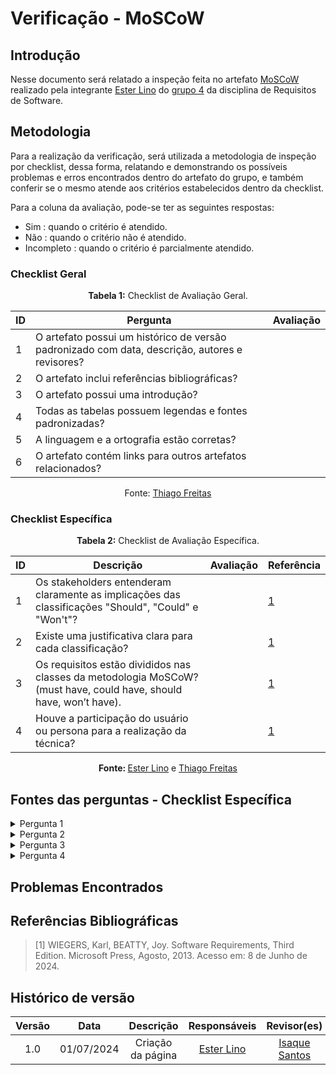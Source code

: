 # Verificação - MoSCoW

## Introdução

Nesse documento será relatado a inspeção feita no artefato [MoSCoW](https://requisitos-de-software.github.io/2024.1-Gov.br/#/priorizacao/moscow) realizado pela integrante [Ester Lino](https://github.com/esteerlino) do [grupo 4](https://github.com/Requisitos-de-Software/2024.1-Gov.br) da disciplina de Requisitos de Software.

## Metodologia

Para a realização da verificação, será utilizada a metodologia de inspeção por checklist, dessa forma, relatando e demonstrando os possíveis problemas e erros encontrados dentro do artefato do grupo, e também conferir se o mesmo atende aos critérios estabelecidos dentro da checklist.

Para a coluna da avaliação, pode-se ter as seguintes respostas:

- Sim : quando o critério é atendido.
- Não : quando o critério não é atendido.
- Incompleto : quando o critério é parcialmente atendido.

### Checklist Geral

<font><p style="text-align: center">**Tabela 1:** Checklist de Avaliação Geral.</p></font>

| ID  | Pergunta | Avaliação |
|-----|----------|-----------|
|  1  | O artefato possui um histórico de versão padronizado com data, descrição, autores e revisores? |   |
|  2  | O artefato inclui referências bibliográficas?  |  |
|  3  | O artefato possui uma introdução? |  |
|  4  | Todas as tabelas possuem legendas e fontes padronizadas? |  |
|  5  | A linguagem e a ortografia estão corretas? |                  |
|  6  | O artefato contém links para outros artefatos relacionados? |                  |

<div align="center">Fonte: <a href="https://github.com/thiagorfreitas">Thiago Freitas</a></div>

### Checklist Específica

<font><p style="text-align: center">**Tabela 2:** Checklist de Avaliação Específica.</p></font>

| ID  | Descrição | Avaliação | Referência |
|-----|-----------|-----------|------------|
|  1  | Os stakeholders entenderam claramente as implicações das classificações "Should", "Could" e "Won't"? |  | [1](#ref1) |
|  2  | Existe uma justificativa clara para cada classificação? |  | [1](#ref1) |
|  3  | Os requisitos estão divididos nas classes da metodologia MoSCoW? (must have, could have, should have, won’t have). |  | [1](#ref1) |
|  4  | Houve a participação do usuário ou persona para a realização da técnica? |  | [1](#ref1) |

<div align="center"><b>Fonte: </b><a href="https://github.com/esteerlino">Ester Lino</a> e <a href="https://github.com/thiagorfreitas">Thiago Freitas</a></div>

## Fontes das perguntas - Checklist Específica

</details>
<details><summary>Pergunta 1</summary>
<img src="assets/verificacao/moscow_01.png" alt="ref" width="700"/>
</details>

</details>
<details><summary>Pergunta 2</summary>
<img src="assets/verificacao/moscow_03.png" alt="ref" width="700"/>
</details>

</details>
<details><summary>Pergunta 3</summary>
<img src="assets/verificacao/moscow_02.png" alt="ref" width="700"/>
</details>

</details>
<details><summary>Pergunta 4</summary>
<img src="assets/verificacao/moscow_01.png" alt="ref" width="700"/>
</details>

## Problemas Encontrados

## Referências Bibliográficas

<a id="ref1"></a>

> [1] WIEGERS, Karl, BEATTY, Joy. Software Requirements, Third Edition. Microsoft Press, Agosto, 2013. Acesso em: 8 de Junho de 2024.

## Histórico de versão

| Versão | Data | Descrição | Responsáveis | Revisor(es) |
| :----: |:----:|:---------:|:------------:|:-----------:|
|  1.0   | 01/07/2024 | Criação da página | [Ester Lino](https://github.com/esteerlino) | [Isaque Santos](https://github.com/IsaqueSH) |
